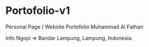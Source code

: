 # Portofolio-v1
Personal Page / Website Portofolio 
Muhammad Al Fathan

Info Ngopi => Bandar Lampung, Lampung, Indonesia.
